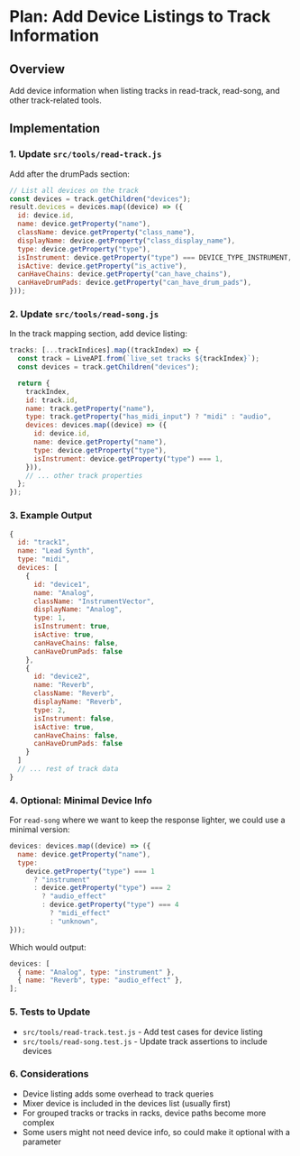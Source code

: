 # Plan: Add Device Listings to Track Information

## Overview

Add device information when listing tracks in read-track, read-song, and other
track-related tools.

## Implementation

### 1. Update `src/tools/read-track.js`

Add after the drumPads section:

```javascript
// List all devices on the track
const devices = track.getChildren("devices");
result.devices = devices.map((device) => ({
  id: device.id,
  name: device.getProperty("name"),
  className: device.getProperty("class_name"),
  displayName: device.getProperty("class_display_name"),
  type: device.getProperty("type"),
  isInstrument: device.getProperty("type") === DEVICE_TYPE_INSTRUMENT,
  isActive: device.getProperty("is_active"),
  canHaveChains: device.getProperty("can_have_chains"),
  canHaveDrumPads: device.getProperty("can_have_drum_pads"),
}));
```

### 2. Update `src/tools/read-song.js`

In the track mapping section, add device listing:

```javascript
tracks: [...trackIndices].map((trackIndex) => {
  const track = LiveAPI.from(`live_set tracks ${trackIndex}`);
  const devices = track.getChildren("devices");

  return {
    trackIndex,
    id: track.id,
    name: track.getProperty("name"),
    type: track.getProperty("has_midi_input") ? "midi" : "audio",
    devices: devices.map((device) => ({
      id: device.id,
      name: device.getProperty("name"),
      type: device.getProperty("type"),
      isInstrument: device.getProperty("type") === 1,
    })),
    // ... other track properties
  };
});
```

### 3. Example Output

```javascript
{
  id: "track1",
  name: "Lead Synth",
  type: "midi",
  devices: [
    {
      id: "device1",
      name: "Analog",
      className: "InstrumentVector",
      displayName: "Analog",
      type: 1,
      isInstrument: true,
      isActive: true,
      canHaveChains: false,
      canHaveDrumPads: false
    },
    {
      id: "device2",
      name: "Reverb",
      className: "Reverb",
      displayName: "Reverb",
      type: 2,
      isInstrument: false,
      isActive: true,
      canHaveChains: false,
      canHaveDrumPads: false
    }
  ]
  // ... rest of track data
}
```

### 4. Optional: Minimal Device Info

For `read-song` where we want to keep the response lighter, we could use a
minimal version:

```javascript
devices: devices.map((device) => ({
  name: device.getProperty("name"),
  type:
    device.getProperty("type") === 1
      ? "instrument"
      : device.getProperty("type") === 2
        ? "audio_effect"
        : device.getProperty("type") === 4
          ? "midi_effect"
          : "unknown",
}));
```

Which would output:

```javascript
devices: [
  { name: "Analog", type: "instrument" },
  { name: "Reverb", type: "audio_effect" },
];
```

### 5. Tests to Update

- `src/tools/read-track.test.js` - Add test cases for device listing
- `src/tools/read-song.test.js` - Update track assertions to include devices

### 6. Considerations

- Device listing adds some overhead to track queries
- Mixer device is included in the devices list (usually first)
- For grouped tracks or tracks in racks, device paths become more complex
- Some users might not need device info, so could make it optional with a
  parameter
